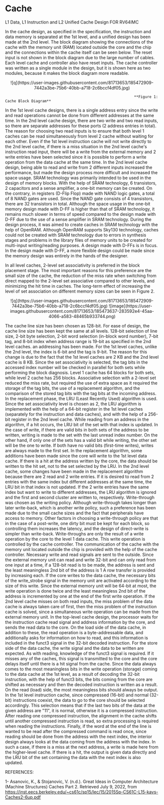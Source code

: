 # Cache
L1 Data, L1 Instruction and L2 Unified Cache Design FOR RV64IMC

In the cache design, as specified in the specification, the instruction and data memory is separated at the 1st level, and a unified design has been made at the 2nd level. The block diagram showing the connections of the cache with the memory unit (RAM) located outside the core and the chip and the connections within the cache itself can be seen below. The reset input is not shown in the block diagram due to the large number of cables. Each level cache and controller also have reset inputs. The cache controller was written as a single module in the design, but it is shown here as two modules, because it makes the block diagram more readable.
<p align="center">
  ![q](https://user-images.githubusercontent.com/81713653/185472909-7442a3be-75b6-40bb-a718-2c6bccf4df05.jpg)
</p>

                                                               **Figure 1: Cache Block Diagram**


In the 1st level cache designs, there is a single address entry since the write and read operations cannot be done from different addresses at the same time. In the 2nd level cache design, there are two write and two read inputs, so there are separate addresses for these ports (2 address entries in total). The reason for choosing two read inputs is to ensure that both level 1 caches can be read simultaneously from level 2 cache without waiting for each other. Even if the 1st level instruction cache will not write directly to the 2nd level cache, if there is a miss situation in the 2nd level cache's instruction read input, there will be a write from the external memory and 2 write entries have been selected since it is possible to perform a write operation from the data cache at the same time. In the 2nd level cache design, being able to read and write from 2 different inputs increased the performance, but made the design process more difficult and increased the space usage. SRAM technology was primarily intended to be used in the design of memory blocks. With the help of SRAM technology, 6 transistors, 2 capacitors and a sense amplifier, a one-bit memory can be created. On the contrary, in registers (D-Flip Flop) made with NAND logic gates, a total of 8 NAND gates are used. Since the NAND gate consists of 4 transistors, there are 32 transistors in total. Although the space usage in the one-bit memory design made with D-FF is higher than that of SRAM technology, it remains much slower in terms of speed compared to the design made with D-FF due to the use of a sense amplifier in SRAM technology. During the design process, it was aimed to create caches in SRAM technology with the help of OpenRAM. Although OpenRAM supports Sky130 technology, caches could not be created with SRAM technology due to errors in synthesis stages and problems in the library files of memory units to be created for multi-input writing/reading purposes. A design made with D-FFs is in focus. In the design made with D-FF, a more flexible design could be made since the memory design was entirely in the hands of the designer. 

In all level caches, 2-level set associativity is preferred in the block placement stage. The most important reasons for this preference are the small size of the cache, the reduction of the miss rate when switching from direct mapped to the 2-level set associative compared to other levels, and minimizing the hit time in caches. The long-term effect of increasing the level of set association on different memory sizes can be seen in Figure 2.

<p align="center">
  ![q](https://user-images.githubusercontent.com/81713653/185472909-7442a3be-75b6-40bb-a718-2c6bccf4df05.jpg)
  ![image](https://user-images.githubusercontent.com/81713653/185473637-283592e4-45aa-4066-a583-48465b933744.png)
</p>

The cache line size has been chosen as 128-bit. For ease of design, the cache line size has been kept the same at all levels. 128-bit selection of line size, 2-bit byte selection, 2-bit word selection (in-block word number), 7-bit tag, and 8-bit index when address range is 19-bit as specified in the 2nd level caches. an addressing has been made. For the 1st level caches, unlike the 2nd level, the index is 6-bit and the tag is 9-bit. The reason for this change is due to the fact that the 1st level caches are 2 KB and the 2nd level cache is 8 KB. Since the set associativity is selected, the tag bits in the accessed index number will be checked in parallel for both sets while performing the block diagnosis. Level 1 cache has 64 blocks for both sets, while level 2 cache has 256 blocks. Associative selection with a 2-level set reduced the miss rate, but required the use of extra space as it required the storage of the tag bits, the use of a replacement algorithm, and the comparison of the stored tag bits with the tag bits at the incoming address. In the replacement phase, the LRU (Least Recently Used) algorithm is used. Since the set associativity level is chosen as 2, the LRU algorithm is implemented with the help of a 64-bit register in the 1st level caches (separately for the instruction and data caches), and with the help of a 256-bit register in the 2nd level cache. While reading from an address in the algorithm, if a hit occurs, the LRU bit of the set with that index is updated. In the case of write, if there are valid bits in both sets of the address to be written, writing is made to the set with the last unread index number. On the other hand, if only one of the sets has a valid bit while writing, the other set will be the one to write. If both have no valid bits (first-time writes), writes are always made to the first set.
In the replacement algorithm, some additions have been made since the core will write to the 1st level data cache. If there is a hit at the address written by the core, the data should be written to the hit set, not to the set selected by the LRU. In the 2nd level cache, some changes have been made in the replacement algorithm because there are 2 read and 2 write entries. If it is desired to read from 2 entries with the same index but different addresses at the same time, the LRU bit in that index is not updated. If the 2 write entries have the same index but want to write to different addresses, the LRU algorithm is ignored and the first and second cluster are written to, respectively.
Write-through was chosen as the writing policy. Although write-through takes longer than later write-back, which is another write policy, such a preference has been made due to the small cache sizes and the fact that peripherals have access to memory. Other factors in choosing a write-through policy are that in the case of a post-write, one dirty bit must be kept for each block, so controlling them increases the latency, and the design of direct-write is simpler than write-back. Write-throughs are only the result of a write operation by the core to the level 1 data cache. This write operation is controlled by the cache controller.
The communication of the cache with the memory unit located outside the chip is provided with the help of the cache controller. Necessary write and read signals are sent to the outside. Since the external memory unit can read and write 32-bit and can only read from one input at a time, if a 128-bit read is to be made, the address is sent and the least meaningless 2nd bit of the address is 1 A row transfer is provided by increasing each. If the core writes to the data cache, the necessary bits of the write_strobe signal in the memory unit are activated according to the size of this write. Since the external memory unit will be 64-bit at most, the write operation is done twice and the least meaningless 2nd bit of the address is incremented by one at the end of the first write operation. If the 2nd level cache misses on both read inputs, the miss problem of the data cache is always taken care of first, then the miss problem of the instruction cache is solved, since a simultaneous write operation can be made from the external memory unit.
In the top-level cache design, the processor waits for the instruction cache read signal and address information by the core, and sends the read data to the core. On the load side of the data cache, in addition to these, the read operation is a byte-addressable data, and additionally asks for information on how to read, and this information is included in the funct3 signal in the 32-bit decoded instruction. For the store side of the data cache, the write signal and the data to be written are expected. As with reading, knowledge of the funct3 signal is required. If it misses any of the caches, this signal is transmitted to the core and the core delays itself until there is a hit signal from the cache.
Since the data always comes to the most meaningless bits in the write operation (storage) coming to the data cache at the 1st level, as a result of decoding the 32-bit instruction, with the help of funct3 bits, the bits coming from the core are shifted as necessary and then the decoded instruction is written as a result. On the read (load) side, the most meaningless bits should always be output.
In the 1st level instruction cache, since compressed (16-bit) and normal (32-bit) instructions coexist, the data to go to the core should be selected accordingly. This selection means that if the last two bits of the data at the given address are "11", it is normal, otherwise it is a compressed instruction. After reading one compressed instruction, the alignment in the cache shifts until another compressed instruction is read, so extra processing is required when reading the instructions. Finally, if the word at the end of the line is wanted to be read after the compressed command is read once, since reading should be done from the address with the next index, the interior design always looks at the data coming from the address with the index. In such a case, if there is a miss at the next address, a write is made here from the higher-level cache. If there is a hit, the output is given data directly and the LRU bit of the set containing the data with the next index is also updated.

REFERENCES:

1-	Asanovic, K., & Stojanovic, V. (n.d.). Great Ideas in Computer Architecture (Machine Structures) Caches Part 2. Retrieved July 9, 2022, from https://inst.eecs.berkeley.edu/~cs61c/sp15/lec/15/2015Sp-CS61C-L15-kavs-Caches2-6up.pdf


